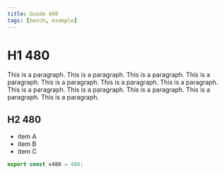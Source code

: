 ```yaml
---
title: Guide 480
tags: [bench, example]
---
```


# H1 480

This is a paragraph. This is a paragraph. This is a paragraph. This is a paragraph. This is a paragraph. This is a paragraph. This is a paragraph. This is a paragraph. This is a paragraph. This is a paragraph. This is a paragraph. This is a paragraph. 

## H2 480

- item A
- item B
- item C

```ts
export const v480 = 480;
```